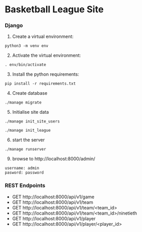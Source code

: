 # Basketball League Site

### Django

1. Create a virtual environment:

```
python3 -m venv env
```

2. Activate the virtual environment:

```
. env/bin/activate
```

3. Install the python requirements:

```
pip install -r requirements.txt
```

4. Create database

```
./manage migrate
```

5. Initialise site data

```
./manage init_site_users

./manage init_league
```

6. start the server

```
./manage runserver
```

9. browse to http://localhost:8000/admin/

```
username: admin
pasword: password
```


### REST Endpoints

- GET http://localhost:8000/api/v1/game
- GET http://localhost:8000/api/v1/team
- GET http://localhost:8000/api/v1/team/<team_id>
- GET http://localhost:8000/api/v1/team/<team_id>/ninetieth
- GET http://localhost:8000/api/v1/player
- GET http://localhost:8000/api/v1/player/<player_id>




